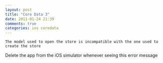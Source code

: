 ```yaml
---
layout: post
title: "Core Data 3"
date: 2011-01-24 21:39
comments: true
categories: ios coredata
---
```


```
The model used to open the store is incompatible with the one used to create the store
```


Delete the app from the iOS simulator whenever seeing this error message

